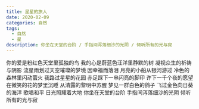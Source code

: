 ```yaml
---
title: 星星的旅人
date: 2020-02-09
categories: 自然
tags:
  - 自然
  - 星
description: 你坐在天堂的台阶 / 手指间泻落细沙的光阴 / 倾听所有的光与寂
---
```


你的爱是粉红色天堂里孤独的鸟
我的心是蔚蓝色汪洋里静默的树
凝视众生的祈祷与阴影
流星雨划过天空璀璨的梦境
因幸福而落泪
月亮的小船从银河游过
冷色的森林里闪动萤火
我路过星星的花园
赤足踩下一串闪亮的脚印
许下一千个夜的愿望
在微笑的花的梦里沉睡
从清露的黎明中苏醒
梦见一群白色的鸽子
飞过金色向日葵的海洋
歌唱和平
日光照耀着大地
你坐在天堂的台阶
手指间泻落细沙的光阴
倾听所有的光与寂
